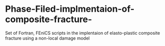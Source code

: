 # Phase-Filed-implmentaion-of-composite-fracture-
Set of Fortran, FEniCS scripts in the implentaion of elasto-plastic composite fracture using a non-local damage model
